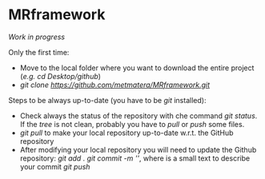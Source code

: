 # MRframework

_Work in progress_

Only the first time:
- Move to the local folder where you want to download the entire project (_e.g. cd Desktop/github_)
- _git clone https://github.com/metmatera/MRframework.git_

Steps to be always up-to-date (you have to be _git_ installed):
- Check always the status of the repository with che command _git status_. If the _tree_ is not clean, probably you have to _pull_ or _push_ some files.
- _git pull_ to make your local repository up-to-date w.r.t. the GitHub repository
- After modifying your local repository you will need to update the Github repository:
_git add ._
_git commit -m '<message>'_, where <message> is a small text to describe your commit
_git push_
